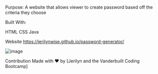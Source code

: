 Purpose: 
A website that allows viewer to create password based off the criteria they choose

Built With:

HTML
CSS
Java


Website
    https://jerilynwise.github.io/password-generator/

![image](https://user-images.githubusercontent.com/102970872/168392041-4b58e8c6-a61c-4356-90ca-5c6c81765625.png)



Contribution
Made with ❤️ by [Jerilyn and the Vanderbuilt Coding Bootcamp]

